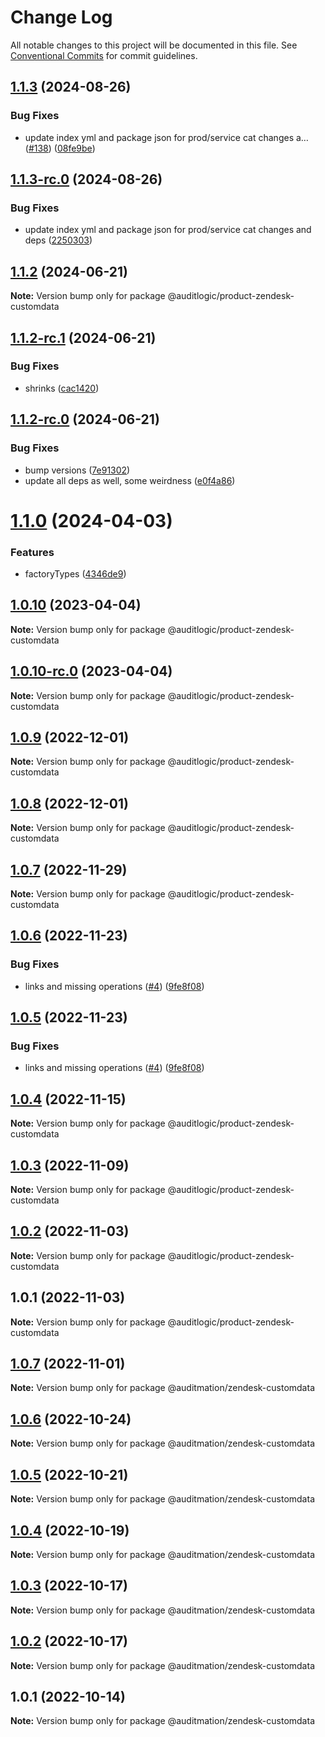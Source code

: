 # Change Log

All notable changes to this project will be documented in this file.
See [Conventional Commits](https://conventionalcommits.org) for commit guidelines.

## [1.1.3](https://github.com/auditlogic/product/compare/@auditlogic/product-zendesk-customdata@1.1.2...@auditlogic/product-zendesk-customdata@1.1.3) (2024-08-26)


### Bug Fixes

* update index yml and package json for prod/service cat changes a… ([#138](https://github.com/auditlogic/product/issues/138)) ([08fe9be](https://github.com/auditlogic/product/commit/08fe9beb1c8457462a19bc69caa02e6212d97e1a))





## [1.1.3-rc.0](https://github.com/auditlogic/product/compare/@auditlogic/product-zendesk-customdata@1.1.2...@auditlogic/product-zendesk-customdata@1.1.3-rc.0) (2024-08-26)


### Bug Fixes

* update index yml and package json for prod/service cat changes and deps ([2250303](https://github.com/auditlogic/product/commit/225030363a363608240135b7ebed386b28f01e4b))





## [1.1.2](https://github.com/auditlogic/product/compare/@auditlogic/product-zendesk-customdata@1.1.2-rc.1...@auditlogic/product-zendesk-customdata@1.1.2) (2024-06-21)

**Note:** Version bump only for package @auditlogic/product-zendesk-customdata





## [1.1.2-rc.1](https://github.com/auditlogic/product/compare/@auditlogic/product-zendesk-customdata@1.1.2-rc.0...@auditlogic/product-zendesk-customdata@1.1.2-rc.1) (2024-06-21)


### Bug Fixes

* shrinks ([cac1420](https://github.com/auditlogic/product/commit/cac14200fefcd8183ab69fe89a47bd3f70f563e9))





## [1.1.2-rc.0](https://github.com/auditlogic/product/compare/@auditlogic/product-zendesk-customdata@1.1.0...@auditlogic/product-zendesk-customdata@1.1.2-rc.0) (2024-06-21)


### Bug Fixes

* bump versions ([7e91302](https://github.com/auditlogic/product/commit/7e913023b8b312150ed7762c32fbbe616be71de5))
* update all deps as well, some weirdness ([e0f4a86](https://github.com/auditlogic/product/commit/e0f4a864714e2d3de6bbf3da014d5312fe53be2f))





# [1.1.0](https://github.com/auditlogic/product/compare/@auditlogic/product-zendesk-customdata@1.0.10...@auditlogic/product-zendesk-customdata@1.1.0) (2024-04-03)


### Features

* factoryTypes ([4346de9](https://github.com/auditlogic/product/commit/4346de92693aee892fccf725338ffc7b80ab182b))





## [1.0.10](https://github.com/auditlogic/product/compare/@auditlogic/product-zendesk-customdata@1.0.9...@auditlogic/product-zendesk-customdata@1.0.10) (2023-04-04)

**Note:** Version bump only for package @auditlogic/product-zendesk-customdata





## [1.0.10-rc.0](https://github.com/auditlogic/product/compare/@auditlogic/product-zendesk-customdata@1.0.9...@auditlogic/product-zendesk-customdata@1.0.10-rc.0) (2023-04-04)

**Note:** Version bump only for package @auditlogic/product-zendesk-customdata





## [1.0.9](https://github.com/auditlogic/product/compare/@auditlogic/product-zendesk-customdata@1.0.8...@auditlogic/product-zendesk-customdata@1.0.9) (2022-12-01)

**Note:** Version bump only for package @auditlogic/product-zendesk-customdata





## [1.0.8](https://github.com/auditlogic/product/compare/@auditlogic/product-zendesk-customdata@1.0.7...@auditlogic/product-zendesk-customdata@1.0.8) (2022-12-01)

**Note:** Version bump only for package @auditlogic/product-zendesk-customdata





## [1.0.7](https://github.com/auditlogic/product/compare/@auditlogic/product-zendesk-customdata@1.0.6...@auditlogic/product-zendesk-customdata@1.0.7) (2022-11-29)

**Note:** Version bump only for package @auditlogic/product-zendesk-customdata





## [1.0.6](https://github.com/auditlogic/product/compare/@auditlogic/product-zendesk-customdata@1.0.4...@auditlogic/product-zendesk-customdata@1.0.6) (2022-11-23)


### Bug Fixes

* links and missing operations ([#4](https://github.com/auditlogic/product/issues/4)) ([9fe8f08](https://github.com/auditlogic/product/commit/9fe8f08fe7c57fdb79f991ac35bd6ac2e7dcad38))





## [1.0.5](https://github.com/auditlogic/product/compare/@auditlogic/product-zendesk-customdata@1.0.4...@auditlogic/product-zendesk-customdata@1.0.5) (2022-11-23)


### Bug Fixes

* links and missing operations ([#4](https://github.com/auditlogic/product/issues/4)) ([9fe8f08](https://github.com/auditlogic/product/commit/9fe8f08fe7c57fdb79f991ac35bd6ac2e7dcad38))





## [1.0.4](https://github.com/auditlogic/product/compare/@auditlogic/product-zendesk-customdata@1.0.3...@auditlogic/product-zendesk-customdata@1.0.4) (2022-11-15)

**Note:** Version bump only for package @auditlogic/product-zendesk-customdata





## [1.0.3](https://github.com/auditlogic/product/compare/@auditlogic/product-zendesk-customdata@1.0.2...@auditlogic/product-zendesk-customdata@1.0.3) (2022-11-09)

**Note:** Version bump only for package @auditlogic/product-zendesk-customdata





## [1.0.2](https://github.com/auditlogic/product/compare/@auditlogic/product-zendesk-customdata@1.0.1...@auditlogic/product-zendesk-customdata@1.0.2) (2022-11-03)

**Note:** Version bump only for package @auditlogic/product-zendesk-customdata





## 1.0.1 (2022-11-03)

**Note:** Version bump only for package @auditlogic/product-zendesk-customdata





## [1.0.7](https://github.com/auditmation/store-content/compare/@auditmation/zendesk-customdata@1.0.6...@auditmation/zendesk-customdata@1.0.7) (2022-11-01)

**Note:** Version bump only for package @auditmation/zendesk-customdata





## [1.0.6](https://github.com/auditmation/store-content/compare/@auditmation/zendesk-customdata@1.0.5...@auditmation/zendesk-customdata@1.0.6) (2022-10-24)

**Note:** Version bump only for package @auditmation/zendesk-customdata





## [1.0.5](https://github.com/auditmation/store-content/compare/@auditmation/zendesk-customdata@1.0.4...@auditmation/zendesk-customdata@1.0.5) (2022-10-21)

**Note:** Version bump only for package @auditmation/zendesk-customdata





## [1.0.4](https://github.com/auditmation/store-content/compare/@auditmation/zendesk-customdata@1.0.3...@auditmation/zendesk-customdata@1.0.4) (2022-10-19)

**Note:** Version bump only for package @auditmation/zendesk-customdata





## [1.0.3](https://github.com/auditmation/store-content/compare/@auditmation/zendesk-customdata@1.0.2...@auditmation/zendesk-customdata@1.0.3) (2022-10-17)

**Note:** Version bump only for package @auditmation/zendesk-customdata





## [1.0.2](https://github.com/auditmation/store-content/compare/@auditmation/zendesk-customdata@1.0.1...@auditmation/zendesk-customdata@1.0.2) (2022-10-17)

**Note:** Version bump only for package @auditmation/zendesk-customdata





## 1.0.1 (2022-10-14)

**Note:** Version bump only for package @auditmation/zendesk-customdata
